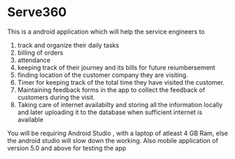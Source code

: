 # Serve360
This is a android application which will help the service engineers to 
1) track and organize their daily tasks 
2) billing of orders
3) attendance
4) keeping track of their journey and its bills for future reiumbersement
5) finding location of the customer company they are visiting. 
6) Timer for keeping track of the total time they have visited the customer.
7) Maintaining feedback forms in the app to collect the feedback of customers during the visit.
8) Taking care of  internet availabilty and storing all the information locally and later uploading it to the database when sufficient internet is available

You will be requiring Android Studio , with a laptop of atleast 4 GB Ram, else the android studio will slow down the working. Also
mobile application of version 5.0 and above for testing the app
